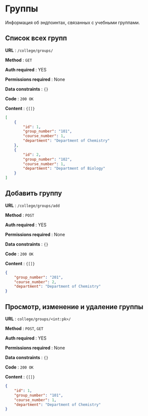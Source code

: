 
# Группы

Информация об эндпоинтах, связанных с учебными группами.

## Cписок всех групп

**URL** : `/college/groups/`

**Method** : `GET`

**Auth required** : YES

**Permissions required** : None

**Data constraints** : `{}`

**Code** : `200 OK`

**Content** : `{[]}`

```json
[
    {
        "id": 1,
        "group_number": "101",
        "course_number": 1,
        "department": "Department of Chemistry"
    },
    {
        "id": 2,
        "group_number": "102",
        "course_number": 1,
        "department": "Department of Biology"
    }
]
```
## Добавить группу

**URL** : `/college/groups/add`

**Method** : `POST`

**Auth required** : YES

**Permissions required** : None

**Data constraints** : `{}`

**Code** : `200 OK`

**Content** : `{[]}`

```json
{
    "group_number": "201",
    "course_number": 2,
    "department": "Department of Chemistry"
}
```

## Просмотр, изменение и удаление группы

**URL** : `college/groups/<int:pk>/`

**Method** : `POST`, `GET`

**Auth required** : YES

**Permissions required** : None

**Data constraints** : `{}`

**Code** : `200 OK`

**Content** : `{[]}`

```json
{
    "id": 1,
    "group_number": "101",
    "course_number": 1,
    "department": "Department of Chemistry"
}
```

